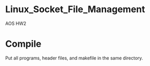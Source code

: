 # Linux_Socket_File_Management
AOS HW2

# Compile
Put all programs, header files, and makefile in the same directory.
